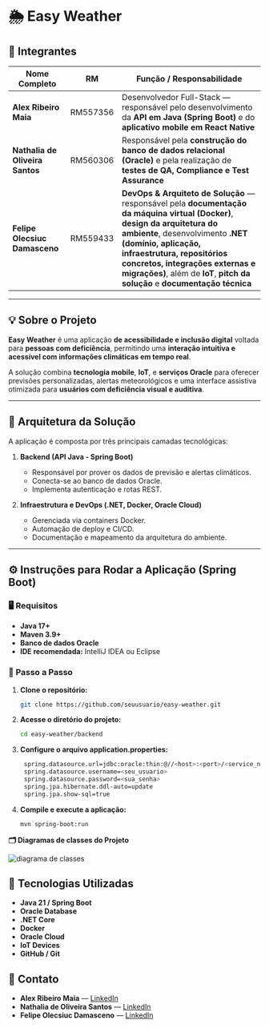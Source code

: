 # 🌦️ Easy Weather

## 👥 Integrantes

| Nome Completo | RM | Função / Responsabilidade |
|----------------|----|---------------------------|
| **Alex Ribeiro Maia** | RM557356 | Desenvolvedor Full-Stack — responsável pelo desenvolvimento da **API em Java (Spring Boot)** e do **aplicativo mobile em React Native** |
| **Nathalia de Oliveira Santos** | RM560306 | Responsável pela **construção do banco de dados relacional (Oracle)** e pela realização de **testes de QA, Compliance e Test Assurance** |
| **Felipe Olecsiuc Damasceno** | RM559433 | **DevOps & Arquiteto de Solução** — responsável pela **documentação da máquina virtual (Docker)**, **design da arquitetura do ambiente**, desenvolvimento **.NET (domínio, aplicação, infraestrutura, repositórios concretos, integrações externas e migrações)**, além de **IoT**, **pitch da solução** e **documentação técnica** |

---

## 💡 Sobre o Projeto

**Easy Weather** é uma aplicação **de acessibilidade e inclusão digital** voltada para **pessoas com deficiência**, permitindo uma **interação intuitiva e acessível com informações climáticas em tempo real**.

A solução combina **tecnologia mobile**, **IoT**, e **serviços Oracle** para oferecer previsões personalizadas, alertas meteorológicos e uma interface assistiva otimizada para **usuários com deficiência visual e auditiva**.

---

## 🧩 Arquitetura da Solução

A aplicação é composta por três principais camadas tecnológicas:

1. **Backend (API Java - Spring Boot)**
    - Responsável por prover os dados de previsão e alertas climáticos.
    - Conecta-se ao banco de dados Oracle.
    - Implementa autenticação e rotas REST.

2. **Infraestrutura e DevOps (.NET, Docker, Oracle Cloud)**
    - Gerenciada via containers Docker.
    - Automação de deploy e CI/CD.
    - Documentação e mapeamento da arquitetura do ambiente.

---

## ⚙️ Instruções para Rodar a Aplicação (Spring Boot)

### 🖥️ Requisitos
- **Java 17+**
- **Maven 3.9+**
- **Banco de dados Oracle**
- **IDE recomendada:** IntelliJ IDEA ou Eclipse

### 🚀 Passo a Passo

1. **Clone o repositório:**
   ```bash
   git clone https://github.com/seuusuario/easy-weather.git
   
2. **Acesse o diretório do projeto:**
   ```bash
   cd easy-weather/backend
   
3. **Configure o arquivo application.properties:**
   ```bash
    spring.datasource.url=jdbc:oracle:thin:@//<host>:<port>/<service_name>
    spring.datasource.username=<seu_usuario>
    spring.datasource.password=<sua_senha>
    spring.jpa.hibernate.ddl-auto=update
    spring.jpa.show-sql=true

4. **Compile e execute a aplicação:**
   ```bash
   mvn spring-boot:run


**🗂️ Diagramas de classes do Projeto**

![diagrama de classes](./src/assets/diagrama.jpeg)


## 🧠 Tecnologias Utilizadas

- **Java 21 / Spring Boot**
- **Oracle Database**
- **.NET Core**
- **Docker**
- **Oracle Cloud**
- **IoT Devices**
- **GitHub / Git**


## 💬 Contato

- **Alex Ribeiro Maia** — [LinkedIn](https://www.linkedin.com/in/alex-maia-a16681291/)
- **Nathalia de Oliveira Santos** — [LinkedIn](https://www.linkedin.com/in/nat%C3%A1lia-de-oliveira-santos/)
- **Felipe Olecsiuc Damasceno** — [LinkedIn](https://www.linkedin.com/in/felipe-olecsiuc-damasceno-034b82174/)

